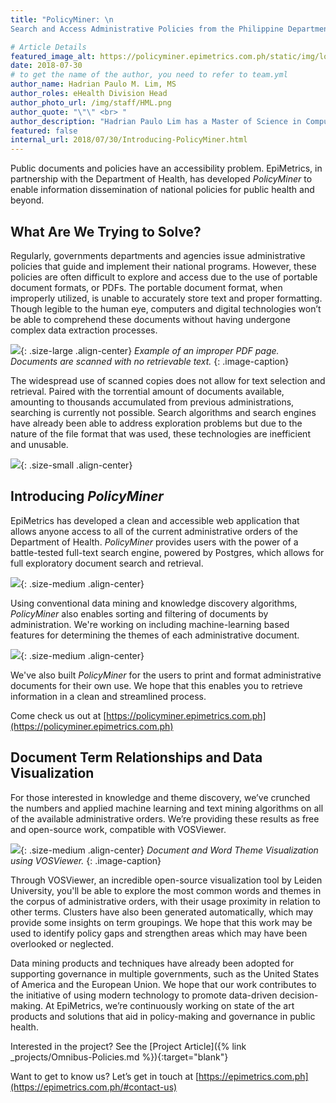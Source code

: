 ```yaml
---
title: "PolicyMiner: \n
Search and Access Administrative Policies from the Philippine Department of Health "

# Article Details
featured_image_alt: https://policyminer.epimetrics.com.ph/static/img/logo.7afa7c2.png
date: 2018-07-30
# to get the name of the author, you need to refer to team.yml
author_name: Hadrian Paulo M. Lim, MS
author_roles: eHealth Division Head
author_photo_url: /img/staff/HML.png
author_quote: "\"\" <br> "
author_description: "Hadrian Paulo Lim has a Master of Science in Computer Science from Ateneo de Manila University. He has previously worked on various research projects and initiatives with EpiMetrics, mostly focused on applying algorithms, simulations modeling, and machine learning techniques. Currently, he leads the projects and initiatives of the eHealth division of EpiMetrics, Inc." 
featured: false
internal_url: 2018/07/30/Introducing-PolicyMiner.html
---
```


Public documents and policies have an accessibility problem. EpiMetrics, in partnership with the Department of Health, has developed _PolicyMiner_ to enable information dissemination of national policies for public health and beyond.

## What Are We Trying to Solve?

Regularly, governments departments and agencies issue administrative policies that guide and implement their national programs. However, these policies are often difficult to explore and access due to the use of portable document formats, or PDFs. The portable document format, when improperly utilized, is unable to accurately store text and proper formatting. Though legible to the human eye, computers and digital technologies won’t be able to comprehend these documents without having undergone complex data extraction processes.

![](https://i.imgur.com/kada9fR.png){: .size-large .align-center}
_Example of an improper PDF page. Documents are scanned with no retrievable text._
{: .image-caption}

The widespread use of scanned copies does not allow for text selection and retrieval. Paired with the torrential amount of documents available, amounting to thousands accumulated from previous administrations, searching is currently not possible. Search algorithms and search engines have already been able to address exploration problems but due to the nature of the file format that was used, these technologies are inefficient and unusable.

![](https://policyminer.epimetrics.com.ph/static/img/logo.7afa7c2.png){: .size-small .align-center}

## Introducing _PolicyMiner_

EpiMetrics has developed a clean and accessible web application that allows anyone access to all of the current administrative orders of the Department of Health. _PolicyMiner_ provides users with the power of a battle-tested full-text search engine, powered by Postgres, which allows for full exploratory document search and retrieval.

![](https://i.imgur.com/YqM8iiJ.png){: .size-medium .align-center}

Using conventional data mining and knowledge discovery algorithms, _PolicyMiner_ also enables sorting and filtering of documents by administration. We're working on including machine-learning based features for determining the themes of each administrative document.

![](https://i.imgur.com/6r1KIh2.png){: .size-medium .align-center}

We've also built _PolicyMiner_ for the users to print and format administrative documents for their own use. We hope that this enables you to retrieve information in a clean and streamlined process. 

Come check us out at [https://policyminer.epimetrics.com.ph](https://policyminer.epimetrics.com.ph)

## Document Term Relationships and Data Visualization

For those interested in knowledge and theme discovery, we’ve crunched the numbers and applied machine learning and text mining algorithms on all of the available administrative orders. We’re providing these results as free and open-source work, compatible with VOSViewer.

![](https://policyminer.epimetrics.com.ph/static/img/vos_view_file.da7d527.png){: .size-medium .align-center}
_Document and Word Theme Visualization using VOSViewer._
{: .image-caption}

Through VOSViewer, an incredible open-source visualization tool by Leiden University, you'll be able to explore the most common words and themes in the corpus of administrative orders, with their usage proximity in relation to other terms. Clusters have also been generated automatically, which may provide some insights on term groupings.  We hope that this work may be used to identify policy gaps and strengthen areas which may have been overlooked or neglected. 

Data mining products and techniques have already been adopted for supporting governance in multiple governments, such as the United States of America and the European Union. We hope that our work contributes to the initiative of using modern technology to promote data-driven decision-making. At EpiMetrics, we’re continuously working on state of the art products and solutions that aid in policy-making and governance in public health. 

Interested in the project? See the [Project Article]({% link _projects/Omnibus-Policies.md %}){:target="blank"}

Want to get to know us? Let’s get in touch at [https://epimetrics.com.ph](https://epimetrics.com.ph/#contact-us)
